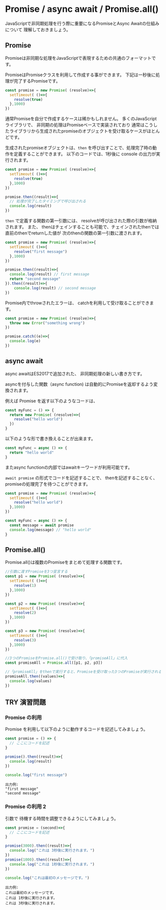 # Promise / async await / Promise.all()

JavaScriptで非同期処理を行う際に重要になるPromiseとAsync Awaitの仕組みについて
理解しておきましょう。

## Promise

Promiseは非同期な処理をJavaScriptで表現するための共通のフォーマットです。

PromiseはPromiseクラスを利用して作成する事ができます。
下記は一秒後に処理が完了するPromiseです。

```js 
const promise = new Promise( (resolve)=>{
  setTimeout( ()=>{
    resolve(true)
  },1000)
})
```

通常Promiseを自分で作成するケースは稀かもしれません。
多くのJavaScriptライブラリで、 非同期の処理はPromiseベースで実装されており 
通常はこうしたライブラリから生成されたpromiseのオブジェクトを受け取るケースがほとんどです。

生成されたpromiseオブジェクトは、`then` を呼び出すことで、処理完了時の動作を定義することができます。
以下のコードでは、1秒後に console の出力が実行されます。

```js
const promise = new Promise( (resolve)=>{
  setTimeout( ()=>{
    resolve(true)
  },1000)
})

promise.then((result)=>{
  // 処理が完了したタイミングで呼び出される
  console.log(result)
})
```

`then` で定義する関数の第一引数には、 resolveが呼び出された際の引数が格納されます。
また、 thenはチェインすることも可能で、チェインされたthenでは直前のthenでreturnした値が
次のthenの関数の第一引数に渡されます。

```js
const promise = new Promise( (resolve)=>{
  setTimeout( ()=>{
    resolve("first message")
  },1000)
})

promise.then((result)=>{
  console.log(result) // first message
  return "second message" 
}).then((result)=>{
    console.log(result) // second message
})
```

Promise内でthrowされたエラーは、 catchを利用して受け取ることができます。

```js
const promise = new Promise( (resolve)=>{
  throw new Error("something wrong")
})

promise.catch((e)=>{
  console.log(e)
})
```

## async await 

async awaitはES2017で追加された、 非同期処理の新しい書き方です。

asyncを付与した関数（async function) は自動的にPromiseを返却するよう変換されます。

例えば Promise を返す以下のようなコードは、

```js
const myFunc = () => {
  return new Promise( (resolve)=>{
    resolve("hello world")
  })
}
```

以下のような形で書き換えることが出来ます。

```js
const myFunc = async () => {
  return "hello world"
}

```

またasync functionの内部ではawaitキーワードが利用可能です。

`await promise` の形式でコードを記述することで、 thenを記述することなく、 
promiseの処理完了を待つことができます。

```js
const promise = new Promise( (resolve)=>{
  setTimeout( ()=>{
    resolve("hello world")
  },1000)
})

const myFunc = async () => {
  const message = await promise
  console.log(message) // "hello world"
}
```

## Promise.all()

Promise.all()は複数のPromiseをまとめて処理する関数です。

```js
//引数に渡すPromiseを3つ宣言する
const p1 = new Promise( (resolve)=>{
  setTimeout( ()=>{
    resolve(1)
  },1000)
})

const p2 = new Promise( (resolve)=>{
  setTimeout( ()=>{
    resolve(2)
  },1000)
})

const p3 = new Promise( (resolve)=>{
  setTimeout( ()=>{
    resolve(3)
  },1000)
})

//3つのPromiseをPromise.all()で受け取り、「promiseAll」に代入
const promiseAll = Promise.all([p1, p2, p3])

//「promiseAll」をthenで実行すると、Promiseを受け取った3つのPromiseが実行される
promiseAll.then((values)=>{
  console.log(values)
})
```

## TRY 演習問題

### Promise の利用

Promise を利用して以下のように動作するコードを記述してみましょう。

```js
const promise = () => {
  // ここにコードを記述
}

promise().then((result)=>{
  console.log(result)
})

console.log("first message") 
```

```text
出力例:
"first message"
"second message"
```

### Promise の利用 2

引数で 待機する時間を調整できるようにしてみましょう。

```js
const promise = (second)=>{
  // ここにコードを記述
}

promise(3000).then((result)=>{
  console.log("これは 3秒後に実行されます。")
})
promise(1000).then((result)=>{
  console.log("これは 1秒後に実行されます。")
})

console.log("これは最初のメッセージです。") 
```

```text
出力例:
これは最初のメッセージです。
これは 1秒後に実行されます。
これは 3秒後に実行されます。
```
